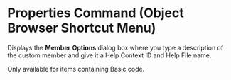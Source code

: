 
# Properties Command (Object Browser Shortcut Menu)

Displays the  **Member** **Options** dialog box where you type a description of the custom member and give it a Help Context ID and Help File name.

Only available for items containing Basic code.
